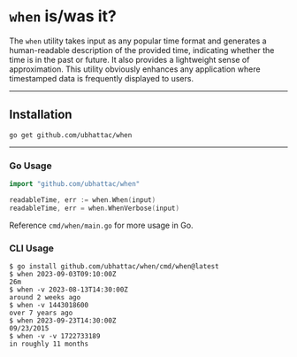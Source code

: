 # `when` is/was it?
The `when` utility takes input as any popular time format and generates a human-readable description of the provided time, indicating whether the time is in the past or future. It also provides a lightweight sense of approximation. This utility obviously enhances any application where timestamped data is frequently displayed to users.

---

## Installation

```
go get github.com/ubhattac/when
```

---

### Go Usage

```go
import "github.com/ubhattac/when"

readableTime, err := when.When(input)
readableTime, err = when.WhenVerbose(input)
```

Reference `cmd/when/main.go` for more usage in Go.

### CLI Usage

```
$ go install github.com/ubhattac/when/cmd/when@latest
$ when 2023-09-03T09:10:00Z
26m
$ when -v 2023-08-13T14:30:00Z
around 2 weeks ago
$ when -v 1443018600
over 7 years ago
$ when 2023-09-23T14:30:00Z
09/23/2015
$ when -v -v 1722733189
in roughly 11 months
```
